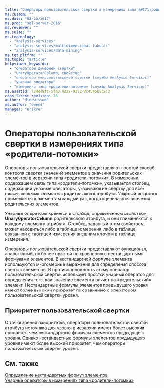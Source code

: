 ```yaml
---
title: "Операторы пользовательской свертки в измерениях типа &#171;родители-потомки&#187; | Microsoft Docs"
ms.custom: ""
ms.date: "03/23/2017"
ms.prod: "sql-server-2016"
ms.reviewer: ""
ms.suite: ""
ms.technology: 
  - "analysis-services"
  - "analysis-services/multidimensional-tabular"
  - "analysis-services/data-mining"
ms.tgt_pltfrm: ""
ms.topic: "article"
helpviewer_keywords: 
  - "операторы дочерней свертки"
  - "UnaryOperatorColumn, свойство"
  - "операторы пользовательской свертки [службы Analysis Services]"
  - "унарные операторы"
  - "измерения типа «родители-потомки» [службы Analysis Services]"
ms.assetid: a3ddd9fc-5fa3-4227-9322-8c45a5b5c2c3
caps.latest.revision: 26
author: "Minewiskan"
ms.author: "owend"
manager: "erikre"
---
```

# Операторы пользовательской свертки в измерениях типа &#171;родители-потомки&#187;
  Операторы пользовательской свертки предоставляют простой способ контроля свертки значений элементов в значения родительских элементов в иерархии типа «родители-потомки». В измерении, содержащем связь типа «родители-потомки», указывается столбец, содержащий унарные операторы, указывающие свертку для всех невычисляемых элементов родительского атрибута. Унарный оператор применяется к элементам каждый раз, когда оцениваются значения родительских элементов.  
  
 Унарные операторы хранятся в столбце, определенном свойством **UnaryOperatorColumn** родительского атрибута, и они применяются к каждому элементу атрибута. Столбец, заданный этим свойством, может находиться либо в таблице измерения, либо в таблице, связанной с таблицей измерения внешним ключом в таблице измерения.  
  
 Операторы пользовательской свертки предоставляют функционал, аналогичный, но более простой по сравнению с нестандартными формулами элементов. В нестандартной формуле элемента используются многомерные выражения для определения способа свертки элементов. В противоположность этому оператор пользовательской свертки использует простой унарный оператор для определения того, как значение элемента влияет на «родительский» элемент. Нестандартные формулы элементов предыдущего уровня имеют более высокий приоритет по сравнению с оператором пользовательской свертки уровня.  
  
## Приоритет пользовательской свертки  
 С точки зрения приоритетов, операторы пользовательской свертки атрибута источника для уровня в иерархии имеют более высокий приоритет, чем нестандартные формулы элементов предыдущего уровня. Однако нестандартные формулы элементов предыдущего уровня имеют более высокий приоритет, чем операторы пользовательской свертки уровня.  
  
## См. также  
 [Определение нестандартных формул элементов](../../analysis-services/multidimensional-models/define-custom-member-formulas.md)   
 [Унарные операторы в измерениях типа «родители-потомки»](../../analysis-services/multidimensional-models/unary-operators-in-parent-child-dimensions.md)  
  
  